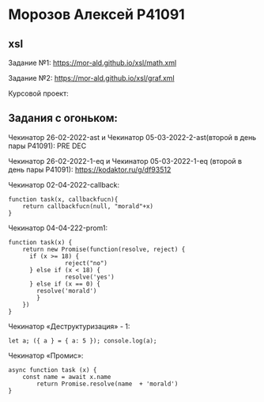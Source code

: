 # Морозов Алексей P41091 
## xsl
Задание №1:
https://mor-ald.github.io/xsl/math.xml

Задание №2:
https://mor-ald.github.io/xsl/graf.xml

Курсовой проект:


## Задания с огоньком: 
Чекинатор 26-02-2022-ast и Чекинатор 05-03-2022-2-ast(второй в день пары P41091): 
PRE DEC

Чекинатор 26-02-2022-1-eq и Чекинатор 05-03-2022-1-eq (второй в день пары P41091):
https://kodaktor.ru/g/df93512

Чекинатор 02-04-2022-callback:
```
function task(x, callbackfucn){
    return callbackfucn(null, "morald"+x)
}
```

Чекинатор 04-04-222-prom1:
```
function task(x) {
    return new Promise(function(resolve, reject) {
      if (x >= 18) {
                reject("no")
      } else if (x < 18) {
                resolve('yes')
      } else if (x == 0) {
        resolve('morald')
        }
    })
}
```

Чекинатор «Деструктуризация» - 1:
```
let a; ({ a } = { a: 5 }); console.log(a);
```

Чекинатор «Промис»:
```
async function task (x) {
    const name = await x.name
        return Promise.resolve(name  + 'morald')
}
```
